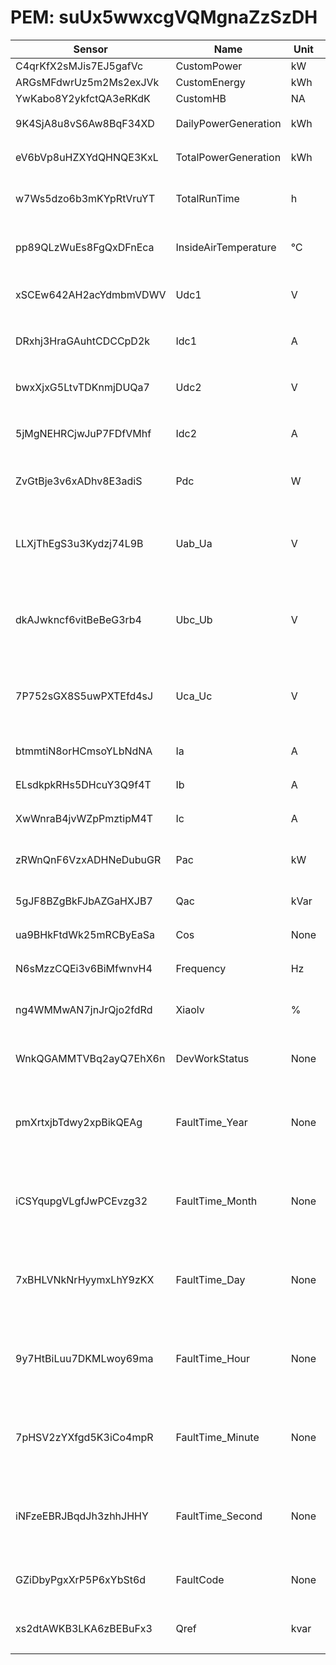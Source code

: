 # PEM: suUx5wwxcgVQMgnaZzSzDH

|Sensor|Name|Unit|Desc|DisplayType|
|----|----|----|----|----|
|C4qrKfX2sMJis7EJ5gafVc|CustomPower|kW|num|num|
|ARGsMFdwrUz5m2Ms2exJVk|CustomEnergy|kWh|num|num|
|YwKabo8Y2ykfctQA3eRKdK|CustomHB|NA|num|num|
|9K4SjA8u8vS6Aw8BqF34XD|DailyPowerGeneration|kWh|日发电量|line|
|eV6bVp8uHZXYdQHNQE3KxL|TotalPowerGeneration|kWh|总发电量|line|
|w7Ws5dzo6b3mKYpRtVruYT|TotalRunTime|h|总运行时间|num|
|pp89QLzWuEs8FgQxDFnEca|InsideAirTemperature|℃|机内空气温度|line|
|xSCEw642AH2acYdmbmVDWV|Udc1|V|直流电压1|num|
|DRxhj3HraGAuhtCDCCpD2k|Idc1|A|直流电流1|num|
|bwxXjxG5LtvTDKnmjDUQa7|Udc2|V|直流电压2|num|
|5jMgNEHRCjwJuP7FDfVMhf|Idc2|A|直流电流2|num|
|ZvGtBje3v6xADhv8E3adiS|Pdc|W|总直流功率|num|
|LLXjThEgS3u3Kydzj74L9B|Uab_Ua|V|A-B 线电压/A 相电压|num|
|dkAJwkncf6vitBeBeG3rb4|Ubc_Ub|V|B-C 线电压/B 相电压|num|
|7P752sGX8S5uwPXTEfd4sJ|Uca_Uc|V|C-A 线电压/C 相电压|num|
|btmmtiN8orHCmsoYLbNdNA|Ia|A|A 相电流|num|
|ELsdkpkRHs5DHcuY3Q9f4T|Ib|A|B 相电流|num|
|XwWnraB4jvWZpPmztipM4T|Ic|A|C 相电流|num|
|zRWnQnF6VzxADHNeDubuGR|Pac|kW|总有功功率|num|
|5gJF8BZgBkFJbAZGaHXJB7|Qac|kVar|无功功率|num|
|ua9BHkFtdWk25mRCByEaSa|Cos|None|功率因数|num|
|N6sMzzCQEi3v6BiMfwnvH4|Frequency|Hz|电网频率|num|
|ng4WMMwAN7jnJrQjo2fdRd|Xiaolv|%|逆变器效率|num|
|WnkQGAMMTVBq2ayQ7EhX6n|DevWorkStatus|None|设备工作状态|num|
|pmXrtxjbTdwy2xpBikQEAg|FaultTime_Year|None|故障告警时间：年|num|
|iCSYqupgVLgfJwPCEvzg32|FaultTime_Month|None|故障告警时间：月|num|
|7xBHLVNkNrHyymxLhY9zKX|FaultTime_Day|None|故障告警时间：日|num|
|9y7HtBiLuu7DKMLwoy69ma|FaultTime_Hour|None|故障告警时间：时|num|
|7pHSV2zYXfgd5K3iCo4mpR|FaultTime_Minute|None|故障告警时间：分|num|
|iNFzeEBRJBqdJh3zhhJHHY|FaultTime_Second|None|故障告警时间：秒|num|
|GZiDbyPgxXrP5P6xYbSt6d|FaultCode|None|故障告警码|num|
|xs2dtAWKB3LKA6zBEBuFx3|Qref|kvar|额定无功功率|num|

